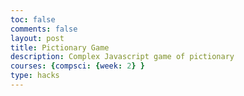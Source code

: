 ```yaml
---
toc: false
comments: false
layout: post
title: Pictionary Game
description: Complex Javascript game of pictionary
courses: {compsci: {week: 2} }
type: hacks
---
```

